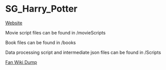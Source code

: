 # SG_Harry_Potter

[Website](https://sn0oze.github.io/Harry-Potter-Social-Structures/)

Movie script files can be found in /movieScripts

Book files can be found in /books

Data processing script and intermediate json files can be found in /Scripts

[Fan Wiki Dump](https://s3.amazonaws.com/wikia_xml_dumps/h/ha/harrypotter_pages_current.xml.7z)
